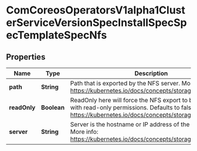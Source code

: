 
# ComCoreosOperatorsV1alpha1ClusterServiceVersionSpecInstallSpecSpecTemplateSpecNfs

## Properties
Name | Type | Description | Notes
------------ | ------------- | ------------- | -------------
**path** | **String** | Path that is exported by the NFS server. More info: https://kubernetes.io/docs/concepts/storage/volumes#nfs | 
**readOnly** | **Boolean** | ReadOnly here will force the NFS export to be mounted with read-only permissions. Defaults to false. More info: https://kubernetes.io/docs/concepts/storage/volumes#nfs |  [optional]
**server** | **String** | Server is the hostname or IP address of the NFS server. More info: https://kubernetes.io/docs/concepts/storage/volumes#nfs | 



